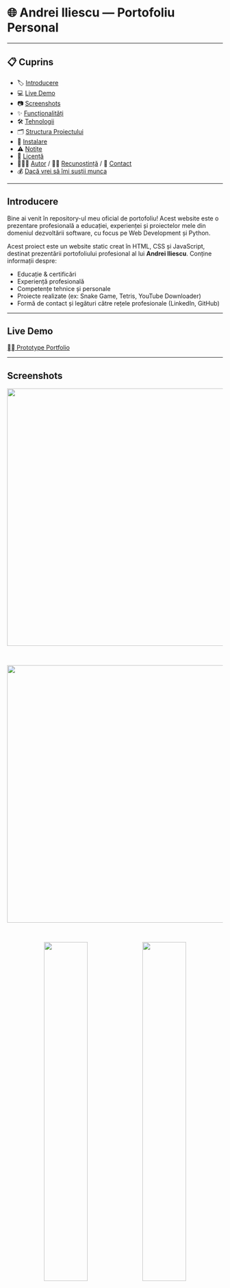 # 🌐 Andrei Iliescu — Portofoliu Personal

---

## 📋 Cuprins
- 🏷️ [Introducere](#introducere)
- 💻 [Live Demo](#live-demo)
- 📷 [Screenshots](#screenshots)
- ✨ [Funcționalități](#funcționalități)
- 🛠️ [Tehnologii](#tehnologii)
- 🗂️ [Structura Proiectului](#structura-proiectului)
- 💾 [Instalare](#instalare)
- ⚠️ [Notițe](#notițe)
- 📜 [Licență](#licență)
- 👨🏻‍💻 [Autor](#autor--recunoștință--contact) / 🙏🏻 [Recunoștință](#autor--recunoștință--contact) / 📩 [Contact](#autor--recunoștință--contact)
- 💰 [Dacă vrei să îmi susții munca](#dacă-vrei-să-îmi-susții-munca)

---

## Introducere
Bine ai venit în repository-ul meu oficial de portofoliu! Acest website este o prezentare profesională a educației, experienței și proiectelor mele din domeniul dezvoltării software, cu focus pe Web Development și Python.

Acest proiect este un website static creat în HTML, CSS și JavaScript, destinat prezentării portofoliului profesional al lui **Andrei Iliescu**. Conține informații despre:

- Educație & certificări
- Experiență profesională
- Competențe tehnice și personale
- Proiecte realizate (ex: Snake Game, Tetris, YouTube Downloader)
- Formă de contact și legături către rețele profesionale (LinkedIn, GitHub)

---

## Live Demo
[⛓️‍💥 Prototype Portfolio](https://portofoliu-personal-drab.vercel.app/)

---

## Screenshots
<p align="center">
  <img src="screenshots/hero-section.png" width="600">
</p>

<br>

<p align="center">
  <img src="screenshots/about-me.png" width="600">
</p>

<br>

<p align="center">
  <img src="screenshots/my-studies.png" width="45%">
   <img src="screenshots/more-of-my-studies.png" width="45%">
</p>

<br>

<p align="center">
  <img src="screenshots/professional-experience.png" width="600">
</p>

<br>

<p align="center">
  <img src="screenshots/my-skills.png" width="600">
</p>

<br>

<p align="center">
  <img src="screenshots/my-projects.png" width="600">
</p>

<br>

<p align="center">
  <img src="screenshots/contact-me.png" width="600">
</p>

<br>

---

## Funcționalități
- Navigare rapidă prin secțiuni (Acasă, Despre, Skill-uri, Portofoliu, Contact)
- Animații de intrare și efecte la hover
- Efect de scriere animată pentru rolurile profesionale
- Design adaptabil pentru diverse rezoluții

---

## Tehnologii
- HTML5
- CSS3
- Vanilla JavaScript
- Boxicons

---

## Structura Proiectului
- │ 📁 portofoliu/
- ├── index.html
- ├── style.css
- ├── script.js
- ├── assets/
- │ └── images/
- │   └── home.png
- │   └── aboute.png
- │   └── ping-pong game.png
- │   └── shooting asteroids game.png
- │   └── snake game.jpeg
- │   └── tetris game.jpeg
- │   └── tic-tac-toe games.jpeg
- │   └── youtube downloader.png
- ├── screenshots/
- │   └── hero-section.png
- │   └── aboute-me.png
- │   └── my-studies.png
- │   └── more-of-my-studies.png
- │   └── my-skills.png
- │   └── professional-experience.png
- │   └── my-projects.png
- │   └── contact-me.png
- ├── .gitignore
- ├── LICENSE
- └── README.md # Documentația proiectului
<!-- ## Requirements -->
<!-- ## Usage -->
<!-- ## Configuration -->
<!-- ## Runing tests -->
<!-- ## Deployment -->
<!-- ## Road Map -->
<!-- ## FAQ -->
<!-- ## Contributing -->

---

## Instalare
1. Clonează repository-ul:
```bash
git clone https://github.com/xAndreiix/Portofoliu_Personal.git
```
---

## Notițe
Fișierul `.gitignore` exclude din repository:
- Fișiere temporare
- Cache
- Configurații locale IDE (VS Code, WebStorm etc.)
- Fișiere generate (ex: `dist/`, `node_modules/`, `.DS_Store` etc.)

---

## Licență
This project is licensed under the MIT License - see the [LICENSE](LICENSE)

---

## Autor / Recunoștință / Contact
**Autor:** 
Andrei Iliescu

[![Website](https://img.shields.io/badge/Website-PORTFOLIO-gold?style=for-the-badge&logo=about-dot-me&logoColor=white)](https://xandreiix.github.io/Andrei-Iliescu-Portfolio/)

**Recunoștință:**  
- Inspirat de [Syntax Studio](https://www.youtube.com/@SyntaxStudioTv) tutorial de pe YouTube.

[![YouTube](https://img.shields.io/badge/YouTube-FF0000?style=for-the-badge&logo=YouTube&logoColor=white)](https://www.youtube.com/watch?v=XRSQHkzrQGQ&ab_channel=SyntaxStudio)
- Toate mulțumirile către el, pentru tutorial!

**Contact:**  

[![LinkedIn](https://img.shields.io/badge/LinkedIn-0077B5?style=for-the-badge&logo=linkedin&logoColor=white)](https://linkedin.com/in/andrei-iliescu-aa7910214)<br>
[![Email Yahoo](https://img.shields.io/badge/Email-andrey_iliescu%40yahoo.com-6001D2?style=for-the-badge&logoColor=white)](mailto:andrey_iliescu@yahoo.com)<br>
[![Email Gmail](https://img.shields.io/badge/Gmail-andrei.iliescu13102000%40gmail.com-D14836?style=for-the-badge&logo=gmail&logoColor=white)](mailto:andrei.iliescu13102000@gmail.com)

---

## Dacă vrei să îmi susții munca
[![PayPal](https://img.shields.io/badge/PayPal-xAndreiix-00457C?style=for-the-badge&logo=paypal&logoColor=white)](https://paypal.me/xAndreiix)<br>
[![Revolut](https://img.shields.io/badge/Revolut-xAndreiix-001B2E?style=for-the-badge&logoColor=white)](https://revolut.me/xandreiix)
